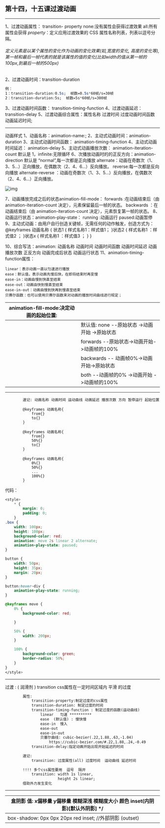 ## 第十四，十五课过渡动画

------



1、过渡动画属性： transition- property
none:没有属性会获得过渡效果
all:所有属性会获得
*property*：定义应用过渡效果的 CSS 属性名称列表，列表以逗号分隔。

###### 定义元素是以某个属性的变化作为动画的变化效果(如,宽度的变化, 高度的变化等), 第一帧和最后一帧代表的就是该属性的值的变化(比如width的值从第一帧的100px,到最后一帧的500px)

2、过渡动画时间：transition-duration

```css
例：
1：transition-duration:0.5s;  帧数=0.5s*60帧/s=30帧
2：transition-duration:5s;  帧数=5s*60帧/s=300帧

```

3、过渡动画时间函数： transition-timing-function
4、过渡动画延迟：transition-delay
5、过渡动画综合属性：属性名称 过渡时间 过度动画时间函数 动画延迟时间;

------

动画样式
1、动画名称：animation-name:;
2、主动式动画时间：animation-duration
3、主动式动画时间函数： animation-timing-function
4、主动式动画时间延迟： animation-delay
5、主动式动画播放次数： animation-iteration-count  默认是 1，infinite:无限循环 
6、次播放动画时的的正反方向：animation-direction
	默认是 “normal”,每一次都是正向播放
	alternate：动画在奇数次（1、3、5...）正向播放，在偶数次（2、4、6...）反向播放。
	reverse:每一次都是反向向播放
	alternate-reverse ：动画在奇数次（1、3、5...）反向播放，在偶数次（2、4、6...）正向播放。

![img](D:%5C%E7%AC%94%E8%AE%B0%E8%B5%84%E6%96%99%EF%BC%88%E8%8B%B1%E8%AF%AD,web%EF%BC%89%5CTypora%E7%AC%94%E8%AE%B0%5C5332866-bbbde1b66f15a82c.webp)

7、动画播放完成之后的状态animation-fill-mode：
      forwards :在动画结束后（由 animation-iteration-count 决定），元素保留最后一帧的状态。
      backwards ：在动画结束后（由 animation-iteration-count 决定），元素恢复第一帧的状态。
8、动画运行状态：animation-play-state：
      running :动画运行           paused:动画暂停
9、主动式动画：由用户自行创造关键帧，无需任何的动作触发，创造方式为：
	@keyframes  动画名称 {
		状态1 {
			样式名称1：样式值1；
		}状态2 {
			样式名称1 ：样式值2 ；
		}状态x {
			样式名称1 ：样式值3 ；
			}
		}

10、综合写法：animation: 动画名称 动画时间  动画时间函数    动画时间延迟  动画播放次数 正反方向  动画完成后状态  动画运行状态
11、animation-timing-function属性：
		

	linear：表示动画一直以匀速进行播放
	ease：默认值，表示动画先慢后快，在即将结束时再变慢
	ease-in：动画由慢到快直至结束
	ease-out：动画由快到慢直至结束
	ease-in-out：动画由慢到快再到慢直至结束
	贝赛尔函数：也可以使用贝赛尔函数来对动画的播放时间曲线进行规定；

| animation-fill-mode:决定动画的起始位置: |                                               |
| --------------------------------------- | --------------------------------------------- |
|                                         | 默认值: none --原始状态 ->动画开始 ->原始状态 |
|                                         | forwards --原始状态->动画开始->动画帧的100%   |
|                                         | backwards -- 动画帧0%->动画开始->原始状态     |
|                                         | both --动画帧的0% ->动画开始 ->动画帧的100%   |

------

			速记: 动画名称 动画时间 运动曲线 动画延迟 播放次数 方向 暂停运行 起始位置
			
			@keyframes 动画名称{
				from{}
				to{}
			}
			
			@keyframes 动画名称{
				from{}
				50%{}
				to{}
			}
			
			@keyframes 动画名称{
				0%{}
				50%{}
				...
				100%{}
			}
代码：


```css
<style>
    * {
        margin: 0;
        padding: 0;
    }
.box {
    width: 100px;
    height: 100px;
    background-color: red;
    animation: move 2s linear 2 alternate;
    animation-play-state: paused;
}

button {
    width: 50px;
    height: 35px;
    margin: 20px;
}

button:hover~div {
    animation-play-state: running;
}

@keyframes move {
    0% {
        background-color: red;

    }

    50% {
        width: 200px;
    }

    100% {
        background-color: green;
        border-radius: 50%;
    }
}
</style>
```
------

过渡 : ( 润滑剂 ) transition
				css属性在一定时间区域内  平滑 的过度
				

```html
		属性:
			transition-property:制定过度的css属性
			transition-duration: 制定过度的时间
			transition-timing-function : 制定过度的函数(运动曲线)
				linear   匀速 **********
				ease  (默认值) : 慢快慢
				ease-in  慢入
				ease-out
				ease-in-out 
				贝塞尔曲线: cubic-bezier(.22,1.88,.63,-1.04)
					https://cubic-bezier.com/#.22,1.88,.24,-0.49
			transition-delay:指定动画开始出现开始延迟的时间	
		
		速记:
			transition: 过度属性(all) 过度时间  运动曲线 延迟时间
			
		!!!! 多个css属性要用  逗号  隔开
			transition: width 1s linear,
					    height 2s linear;
		借助外力发生变化
```

------

| 盒阴影 值: x偏移量  y偏移量  模糊深浅  模糊度大小   颜色 inset(内阴影)[默认外阴影] */ |
| ------------------------------------------------------------ |
| box-shadow: 0px 0px 20px red inset;       //外部阴影 (outset) |